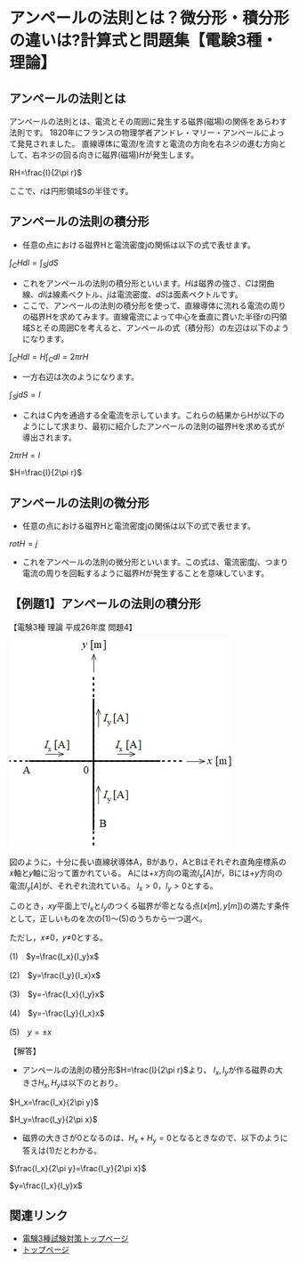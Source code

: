 # アンペールの法則とは？微分形・積分形の違いは?計算式と問題集【電験3種・理論】

## アンペールの法則とは

アンペールの法則とは、電流とその周囲に発生する磁界(磁場)の関係をあらわす法則です。
1820年にフランスの物理学者アンドレ・マリー・アンペールによって発見されました。
直線導体に電流$I$を流すと電流の方向を右ネジの進む方向として、右ネジの回る向きに磁界(磁場)$H$が発生します。

RH=\frac{I}{2\pi r}$

ここで、$r$は円形領域Sの半径です。

## アンペールの法則の積分形


- 任意の点における磁界Hと電流密度jの関係は以下の式で表せます。

$\int_CHdl=\int_SjdS$

- これをアンペールの法則の積分形といいます。$H$は磁界の強さ、$C$は閉曲線、$dl$は線素ベクトル、$j$は電流密度、$dS$は面素ベクトルです。
- ここで、アンペールの法則の積分形を使って、直線導体に流れる電流の周りの磁界Hを求めてみます。直線電流によって中心を垂直に貫いた半径rの円領域Sとその周囲Cを考えると、アンペールの式（積分形）の左辺は以下のようになります。

$\int_CHdl=H\int_Cdl=2\pi rH$

- 一方右辺は次のようになります。

$\int_SjdS=I$

- これはＣ内を通過する全電流を示しています。これらの結果からHが以下のようにして求まり、最初に紹介したアンペールの法則の磁界Hを求める式が導出されます。

$2\pi rH=I$

$H=\frac{I}{2\pi r}$

## アンペールの法則の微分形

- 任意の点における磁界Hと電流密度jの関係は以下の式で表せます。

$rotH=j$

- これをアンペールの法則の微分形といいます。この式は、電流密度$j$、つまり電流の周りを回転するように磁界$H$が発生することを意味しています。

## 【例題1】アンペールの法則の積分形

【電験3種 理論 平成26年度 問題4】

![図](./assets/2-8-amperes-circuital-law3.jpg) 

図のように，十分に長い直線状導体A，Bがあり，AとBはそれぞれ直角座標系の𝑥軸と𝑦軸に沿って置かれている。
Aには$+x$方向の電流$I_x[A]$が，Bには$+y$方向の電流$I_y[A]$が、それぞれ流れている。
$I_x>0，I_y>0$とする。

このとき，$xy$平面上で$I_x$と$I_y$のつくる磁界が零となる点($x[m], y[m]$)の満たす条件として，正しいものを次の(1)～(5)のうちから一つ選べ。

ただし，𝑥≠0，𝑦≠0とする。


(1)　$y=\frac{I_x}{I_y}x$

(2)　$y=\frac{I_y}{I_x}x$

(3)　$y=-\frac{I_x}{I_y}x$

(4)　$y=-\frac{I_y}{I_x}x$

(5)　$y=\pm x$

【解答】

- アンペールの法則の積分形$H=\frac{I}{2\pi r}$より、
$I_x, I_y$が作る磁界の大きさ$H_x, H_y$は以下のとおり。

$H_x=\frac{I_x}{2\pi y}$

$H_y=\frac{I_y}{2\pi x}$

- 磁界の大きさが0となるのは、$H_x+H_y=0$となるときなので、以下のように答えは(1)だとわかる。

$\frac{I_x}{2\pi y}=\frac{I_y}{2\pi x}$

$y=\frac{I_x}{I_y}x$


## 関連リンク

- [電験3種試験対策トップページ](../index.md)
- [トップページ](../../../index.md)
